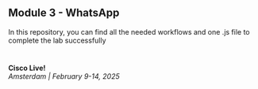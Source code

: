 ## Module 3 - WhatsApp

In this repository, you can find all the needed workflows and one .js file to complete the lab successfully
#
**Cisco Live!**\
_Amsterdam | February 9-14, 2025_
